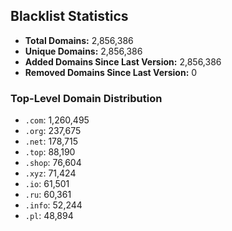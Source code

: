 ## Blacklist Statistics

- **Total Domains:** 2,856,386
- **Unique Domains:** 2,856,386
- **Added Domains Since Last Version:** 2,856,386
- **Removed Domains Since Last Version:** 0

### Top-Level Domain Distribution

-  `.com`: 1,260,495
-  `.org`: 237,675
-  `.net`: 178,715
-  `.top`: 88,190
-  `.shop`: 76,604
-  `.xyz`: 71,424
-  `.io`: 61,501
-  `.ru`: 60,361
-  `.info`: 52,244
-  `.pl`: 48,894
